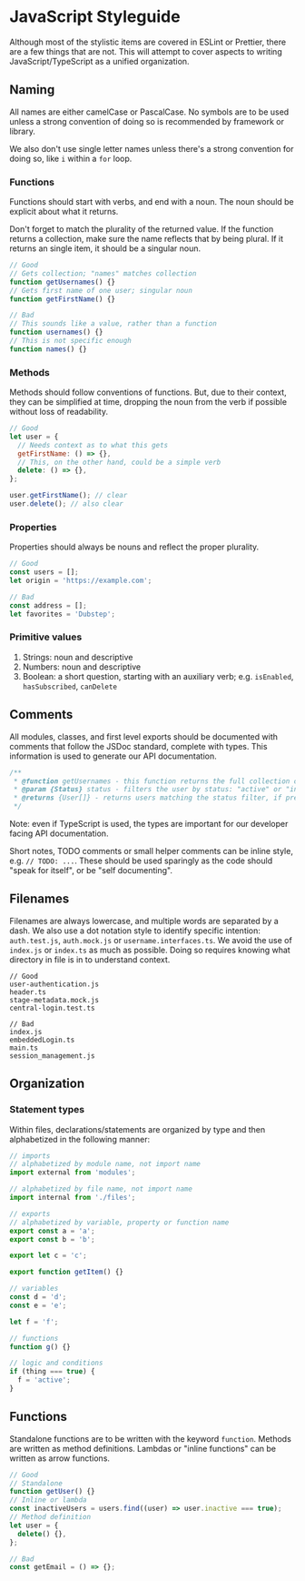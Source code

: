 # JavaScript Styleguide

Although most of the stylistic items are covered in ESLint or Prettier, there are a few things that are not. This will attempt to cover aspects to writing JavaScript/TypeScript as a unified organization.

## Naming

All names are either camelCase or PascalCase. No symbols are to be used unless a strong convention of doing so is recommended by framework or library.

We also don't use single letter names unless there's a strong convention for doing so, like `i` within a `for` loop.

### Functions

Functions should start with verbs, and end with a noun. The noun should be explicit about what it returns. 

Don't forget to match the plurality of the returned value. If the function returns a collection, make sure the name reflects that by being plural. If it returns an single item, it should be a singular noun.

```js
// Good
// Gets collection; "names" matches collection
function getUsernames() {}
// Gets first name of one user; singular noun
function getFirstName() {}

// Bad
// This sounds like a value, rather than a function
function usernames() {}
// This is not specific enough
function names() {}
```

### Methods

Methods should follow conventions of functions. But, due to their context, they can be simplified at time, dropping the noun from the verb if possible without loss of readability.

```js
// Good
let user = {
  // Needs context as to what this gets
  getFirstName: () => {},
  // This, on the other hand, could be a simple verb
  delete: () => {},
};

user.getFirstName(); // clear
user.delete(); // also clear
```

### Properties

Properties should always be nouns and reflect the proper plurality.

```js
// Good
const users = [];
let origin = 'https://example.com';

// Bad
const address = [];
let favorites = 'Dubstep';
```

### Primitive values

1. Strings: noun and descriptive
2. Numbers: noun and descriptive
3. Boolean: a short question, starting with an auxiliary verb; e.g. `isEnabled`, `hasSubscribed`, `canDelete`

## Comments

All modules, classes, and first level exports should be documented with comments that follow the JSDoc standard, complete with types. This information is used to generate our API documentation.

```js
/**
 * @function getUsernames - this function returns the full collection of users
 * @param {Status} status - filters the user by status: "active" or "inactive"
 * @returns {User[]} - returns users matching the status filter, if present
 */
```

Note: even if TypeScript is used, the types are important for our developer facing API documentation.

Short notes, TODO comments or small helper comments can be inline style, e.g. `// TODO: ...`. These should be used sparingly as the code should "speak for itself", or be "self documenting".

## Filenames

Filenames are always lowercase, and multiple words are separated by a dash. We also use a dot notation style to identify specific intention: `auth.test.js`, `auth.mock.js` or `username.interfaces.ts`. We avoid the use of `index.js` or `index.ts` as much as possible. Doing so requires knowing what directory in file is in to understand context.

```text
// Good
user-authentication.js
header.ts
stage-metadata.mock.js
central-login.test.ts

// Bad
index.js
embeddedLogin.ts
main.ts
session_management.js
```

## Organization

### Statement types

Within files, declarations/statements are organized by type and then alphabetized in the following manner:

```js
// imports
// alphabetized by module name, not import name
import external from 'modules';

// alphabetized by file name, not import name
import internal from './files';

// exports
// alphabetized by variable, property or function name
export const a = 'a';
export const b = 'b';

export let c = 'c';

export function getItem() {}

// variables
const d = 'd';
const e = 'e';

let f = 'f';

// functions
function g() {}

// logic and conditions
if (thing === true) {
  f = 'active';
}
```

## Functions

Standalone functions are to be written with the keyword `function`. Methods are written as method definitions. Lambdas or "inline functions" can be written as arrow functions.

```js
// Good
// Standalone
function getUser() {}
// Inline or lambda
const inactiveUsers = users.find((user) => user.inactive === true);
// Method definition
let user = {
  delete() {},
};

// Bad
const getEmail = () => {};
```

